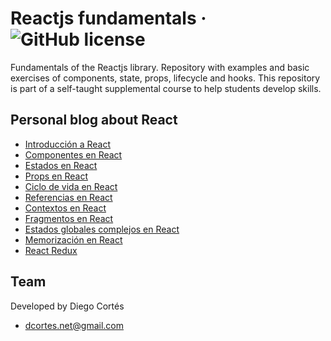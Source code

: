 # Reactjs fundamentals &middot; ![GitHub license](https://img.shields.io/badge/license-MIT-blue.svg)

Fundamentals of the Reactjs library. Repository with examples and basic exercises of components, state, props, lifecycle and hooks. This repository is part of a self-taught supplemental course to help students develop skills.

## Personal blog about React

- [Introducción a React](https://medium.com/@diego.coder/introducci%C3%B3n-a-reactjs-418bf0af52cc)
- [Componentes en React](https://medium.com/@diego.coder/componentes-en-react-js-9a1444cddc52)
- [Estados en React](https://medium.com/@diego.coder/estados-en-react-js-hook-usestate-a8ceb548b4a1)
- [Props en React](https://medium.com/@diego.coder/propiedades-en-react-js-props-dc1d42c25c28)
- [Ciclo de vida en React](https://medium.com/@diego.coder/ciclo-de-vida-en-react-js-hook-useeffect-68d35cf287cf)
- [Referencias en React](https://medium.com/@diego.coder/referencias-en-react-js-hook-useref-4989e76925e2)
- [Contextos en React](https://medium.com/@diego.coder/contextos-en-react-js-hook-usecontext-440b948226e6)
- [Fragmentos en React](https://medium.com/@diego.coder/fragmentos-en-react-js-735d2874ccf0)
- [Estados globales complejos en React](https://medium.com/@diego.coder/estados-globales-complejos-en-react-js-hook-usereducer-620e90f75d1b)
- [Memorización en React](https://medium.com/@diego.coder/memorizaci%C3%B3n-en-react-js-hooks-usecallback-y-usememo-e7cf54e3689e)
- [React Redux](https://medium.com/@diego.coder/implementando-redux-en-react-js-redux-toolkit-86b82219584a)

## Team

Developed by Diego Cortés

- dcortes.net@gmail.com
